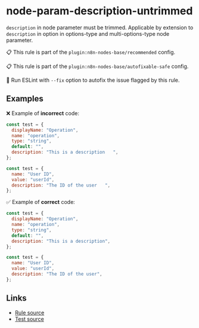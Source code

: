 [//]: # "File generated from a template. Do not edit this file directly."

# node-param-description-untrimmed

`description` in node parameter must be trimmed. Applicable by extension to `description` in option in options-type and multi-options-type node parameter.

📋 This rule is part of the `plugin:n8n-nodes-base/recommended` config.

📋 This rule is part of the `plugin:n8n-nodes-base/autofixable-safe` config.

🔧 Run ESLint with `--fix` option to autofix the issue flagged by this rule.

## Examples

❌ Example of **incorrect** code:

```js
const test = {
  displayName: "Operation",
  name: "operation",
  type: "string",
  default: "",
  description: "This is a description   ",
};

const test = {
  name: "User ID",
  value: "userId",
  description: "The ID of the user   ",
};
```

✅ Example of **correct** code:

```js
const test = {
  displayName: "Operation",
  name: "operation",
  type: "string",
  default: "",
  description: "This is a description",
};

const test = {
  name: "User ID",
  value: "userId",
  description: "The ID of the user",
};
```

## Links

- [Rule source](../../lib/rules/node-param-description-untrimmed.ts)
- [Test source](../../tests/node-param-description-untrimmed.test.ts)
